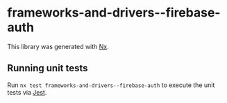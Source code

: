 # frameworks-and-drivers--firebase-auth

This library was generated with [Nx](https://nx.dev).

## Running unit tests

Run `nx test frameworks-and-drivers--firebase-auth` to execute the unit tests via [Jest](https://jestjs.io).
